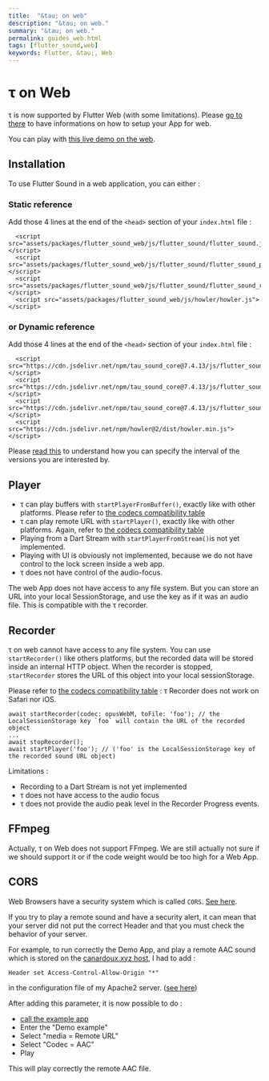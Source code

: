 ```yaml
---
title:  "&tau; on web"
description: "&tau; on web."
summary: "&tau; on web."
permalink: guides_web.html
tags: [flutter_sound,web]
keywords: Flutter, &tau;, Web
---
```

# &tau; on Web

&tau; is now supported by Flutter Web \(with some limitations\). Please [go to there](install.md#flutter-web) to have informations on how to setup your App for web.

You can play with [this live demo on the web](pages/flutter-sound/web_example/index.html).


## Installation

To use Flutter Sound in a web application, you can either :

### Static reference

Add those 4 lines at the end of the `<head>` section of your `index.html` file :

```text
  <script src="assets/packages/flutter_sound_web/js/flutter_sound/flutter_sound.js"></script>
  <script src="assets/packages/flutter_sound_web/js/flutter_sound/flutter_sound_player.js"></script>
  <script src="assets/packages/flutter_sound_web/js/flutter_sound/flutter_sound_recorder.js"></script>
  <script src="assets/packages/flutter_sound_web/js/howler/howler.js"></script>
```

### or Dynamic reference

Add those 4 lines at the end of the `<head>` section of your `index.html` file :

```text
  <script src="https://cdn.jsdelivr.net/npm/tau_sound_core@7.4.13/js/flutter_sound/flutter_sound.min.js"></script>
  <script src="https://cdn.jsdelivr.net/npm/tau_sound_core@7.4.13/js/flutter_sound/flutter_sound_player.min.js"></script>
  <script src="https://cdn.jsdelivr.net/npm/tau_sound_core@7.4.13/js/flutter_sound/flutter_sound_recorder.min.js"></script>
  <script src="https://cdn.jsdelivr.net/npm/howler@2/dist/howler.min.js"></script>
```

Please [read this](https://www.jsdelivr.com/features) to understand how you can specify the interval of the versions you are interested by.


## Player

* &tau; can play buffers with `startPlayerFromBuffer()`, exactly like with other platforms. Please refer to [the codecs compatibility table](guides_codec)
* &tau; can play remote URL with `startPlayer()`, exactly like with other platforms. Again, refer to [the codecs compatibility table](guides_codec)
* Playing from a Dart Stream with `startPlayerFromStream()`is not yet implemented.
* Playing with UI is obviously not implemented, because we do not have control to the lock screen inside a web app.
* &tau; does not have control of the audio-focus.

The web App does not have access to any file system. But you can store an URL into your local SessionStorage, and use the key as if it was an audio file. This is compatible with the &tau; recorder.

## Recorder

&tau; on web cannot have access to any file system. You can use `startRecorder()` like others platforms, but the recorded data will be stored inside an internal HTTP object. When the recorder is stopped, `startRecorder` stores the URL of this object into your local sessionStorage.

Please refer to [the codecs compatibility table](guides_codec) : &tau; Recorder does not work on Safari nor iOS.

```text
await startRecorder(codec: opusWebM, toFile: 'foo'); // the LocalSessionStorage key `foo` will contain the URL of the recorded object
...
await stopRecorder();
await startPlayer('foo'); // ('foo' is the LocalSessionStorage key of the recorded sound URL object)
```

Limitations :

* Recording to a Dart Stream is not yet implemented
* &tau; does not have access to the audio focus
* &tau; does not provide the audio peak level in the Recorder Progress events.

## FFmpeg

Actually, &tau; on Web does not support FFmpeg. We are still actually not sure if we should support it or if the code weight would be too high for a Web App.

## CORS

Web Browsers have a security system which is called `CORS`. [See here](https://developer.mozilla.org/en-US/docs/Web/HTTP/CORS).

If you try to play a remote sound and have a security alert, it can mean that your server did not put the correct Header
and that you must check the behavior of your server.

For example, to run correctly the Demo App, and play a remote AAC sound which is stored on the [canardoux.xyz host](https://www.canardoux.xyz/tau_sound/web_example/sample.aac),
I had to add :
```
Header set Access-Control-Allow-Origin "*"
```
in the configuration file of my Apache2 server.
([see here](https://enable-cors.org/server_apache.html))


After adding this parameter, it is now possible to do :
- [call the example app](https://www.canardoux.xyz/tau_sound/web_example/index.html)
- Enter the "Demo example"
- Select "media = Remote URL"
- Select "Codec = AAC"
- Play

This will play correctly the remote AAC file.